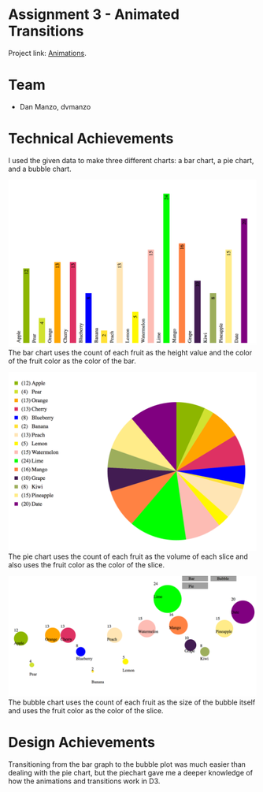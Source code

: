 # Assignment 3 - Animated Transitions

Project link: [Animations](http://dvmanzo.github.io/assignments/03-Animation/index.html).

# Team

- Dan Manzo, dvmanzo

# Technical Achievements

I used the given data to make three different charts: a bar chart, a pie chart, and a bubble chart.


![barchart](images/bar.png)
The bar chart uses the count of each fruit as the height value and the color of the fruit color as the color of the bar.

![piechart](images/pie.png)
The pie chart uses the count of each fruit as the volume of each slice and also uses the fruit color as the color of the slice.

![bubblechart](images/bubble.png)
The bubble chart uses the count of each fruit as the size of the bubble itself and uses the fruit color as the color of the slice.

# Design Achievements

Transitioning from the bar graph to the bubble plot was much easier than dealing with the pie chart, but the piechart gave me a deeper knowledge
of how the animations and transitions work in D3.